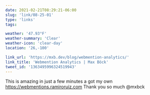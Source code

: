 ```yaml
---
date: 2021-02-21T08:29:21-06:00
slug: 'link/08-25-01'
type: 'links'
tags:

weather: '47.93°F'
weather-summary: 'Clear'
weather-icon: 'clear-day'
location: '26,-100'

link_url: 'https://mxb.dev/blog/webmention-analytics/'
link_title: 'Webmention Analytics | Max Böck'
tweet_id: '1363495996324519943'
---
```

This is amazing in just a few minutes a got my own https://webmentions.ramiroruiz.com
Thank you so much @mxbck